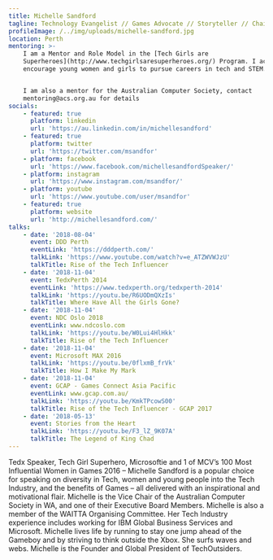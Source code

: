 ```yaml
---
title: Michelle Sandford
tagline: Technology Evangelist // Games Advocate // Storyteller // Chairman
profileImage: /../img/uploads/michelle-sandford.jpg
location: Perth
mentoring: >-
    I am a Mentor and Role Model in the [Tech Girls are
    Superheroes](http://www.techgirlsaresuperheroes.org/) Program. I actively
    encourage young women and girls to pursue careers in tech and STEM.


    I am also a mentor for the Australian Computer Society, contact
    mentoring@acs.org.au for details
socials:
    - featured: true
      platform: linkedin
      url: 'https://au.linkedin.com/in/michellesandford'
    - featured: true
      platform: twitter
      url: 'https://twitter.com/msandfor'
    - platform: facebook
      url: 'https://www.facebook.com/michellesandfordSpeaker/'
    - platform: instagram
      url: 'https://www.instagram.com/msandfor/'
    - platform: youtube
      url: 'https://www.youtube.com/user/msandfor'
    - featured: true
      platform: website
      url: 'http://michellesandford.com/'
talks:
    - date: '2018-08-04'
      event: DDD Perth
      eventLink: 'https://dddperth.com/'
      talkLink: 'https://www.youtube.com/watch?v=e_ATZWVWJzU'
      talkTitle: Rise of the Tech Influencer
    - date: '2018-11-04'
      event: TedxPerth 2014
      eventLink: 'https://www.tedxperth.org/tedxperth-2014'
      talkLink: 'https://youtu.be/R6UODmQXzIs'
      talkTitle: Where Have All the Girls Gone?
    - date: '2018-11-04'
      event: NDC Oslo 2018
      eventLink: www.ndcoslo.com
      talkLink: 'https://youtu.be/W0Lui4HlHkk'
      talkTitle: Rise of the Tech Influencer
    - date: '2018-11-04'
      event: Microsoft MAX 2016
      talkLink: 'https://youtu.be/0flxmB_frVk'
      talkTitle: How I Make My Mark
    - date: '2018-11-04'
      event: GCAP - Games Connect Asia Pacific
      eventLink: www.gcap.com.au/
      talkLink: 'https://youtu.be/KmkTPcowS00'
      talkTitle: Rise of the Tech Influencer - GCAP 2017
    - date: '2018-05-13'
      event: Stories from the Heart
      talkLink: 'https://youtu.be/F3_lZ_9K07A'
      talkTitle: The Legend of King Chad
---
```


Tedx Speaker, Tech Girl Superhero, Microsoftie and 1 of MCV’s 100 Most Influential Women in Games 2016 – Michelle Sandford is a popular choice for speaking on diversity in Tech, women and young people into the Tech Industry, and the benefits of Games – all delivered with an inspirational and motivational flair. Michelle is the Vice Chair of the Australian Computer Society in WA, and one of their Executive Board Members. Michelle is also a member of the WAITTA Organising Committee. Her Tech Industry experience includes working for IBM Global Business Services and Microsoft. Michelle lives life by running to stay one jump ahead of the Gameboy and by striving to think outside the Xbox. She surfs waves and webs. Michelle is the Founder and Global President of TechOutsiders.
